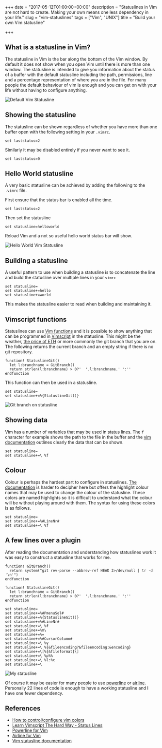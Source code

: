 +++
date = "2017-05-12T01:00:00+00:00"
description = "Statuslines in Vim are not hard to create. Making your own means one less dependency in your life."
slug = "vim-statuslines"
tags = ["Vim", "UNIX"]
title = "Build your own Vim statusline"

+++

## What is a statusline in Vim?

The statusline in Vim is the bar along the bottom of the Vim window. By default it does not show when you open Vim until there is more than one window. The statusline is intended to give you information about the status of a buffer with the default statusline including the path, permissions, line and a percentage representation of where you are in the file. For many people the default behaviour of vim is enough and you can get on with your life without having to configure anything.

![Default Vim Statusline][10] 

## Showing the statusline

The statusline can be shown regardless of whether you have more than one buffer open with the following setting in your `.vimrc`.

    set laststatus=2

Similarly it may be disabled entirely if you never want to see it.

    set laststatus=0

## Hello World statusline

A very basic statusline can be achieved by adding the following to the `.vimrc` file. 

First ensure that the status bar is enabled all the time.

    set laststatus=2

Then set the statusline

    set statusline=helloworld

Reload Vim and a not so useful hello world status bar will show. 

![Hello World Vim Statusline][11] 

## Building a statusline

A useful pattern to use when building a statusline is to concatenate the line and build the statusline over multiple lines in your `vimrc`

    set statusline=
    set statusline+=hello
    set statusline+=world

This makes the statusline easier to read when building and maintaining it. 

## Vimscript functions

Statuslines can use [Vim functions][1] and it is possible to show anything that can be programmed in [Vimscript][2] in the statusline. This might be the weather, [the price of ETH][3] or more commonly the git branch that you are on. The following returns the current branch and an empty string if there is no git repository.

    function! StatuslineGit()
      let l:branchname = GitBranch()
      return strlen(l:branchname) > 0?'  '.l:branchname.' ':''
    endfunction

This function can then be used in a statusline.

    set statusline=
    set statusline+=%{StatuslineGit()}

![Git branch on statusline][12] 

## Showing data

Vim has a number of variables that may be used in status lines. The `f` character for example shows the path to the file in the buffer and the [vim documentation][4] outlines clearly the data that can be shown. 

    set statusline=
    set statusline+=\ %f
    
## Colour

Colour is perhaps the hardest part to configure in statuslines. [The documentation][7] is harder to decipher here but offers the highlight colour names that may be used to change the colour of the statusline. These colors are named highlights so it is difficult to understand what the colour will be without playing around with them. The syntax for using these colors is as follows.

    set statusline=
    set statusline+=%#LineNr#
    set statusline+=\ %f

## A few lines over a plugin

After reading the documentation and understanding how statuslines work it was easy to construct a statusline that works for me.

    function! GitBranch()
      return system("git rev-parse --abbrev-ref HEAD 2>/dev/null | tr -d '\n'")
    endfunction

    function! StatuslineGit()
      let l:branchname = GitBranch()
      return strlen(l:branchname) > 0?'  '.l:branchname.' ':''
    endfunction

    set statusline=
    set statusline+=%#PmenuSel#
    set statusline+=%{StatuslineGit()}
    set statusline+=%#LineNr#
    set statusline+=\ %f
    set statusline+=%m\
    set statusline+=%=
    set statusline+=%#CursorColumn#
    set statusline+=\ %y
    set statusline+=\ %{&fileencoding?&fileencoding:&encoding}
    set statusline+=\[%{&fileformat}\]
    set statusline+=\ %p%%
    set statusline+=\ %l:%c
    set statusline+=\ 

![My statusline][13] 

Of course it may be easier for many people to use [powerline][8] or [airline][9]. Personally 22 lines of code is enough to have a working statusline and I have one fewer dependency.

## References

* [How to control/configure vim colors][5]
* [Learn Vimscript The Hard Way - Status Lines][6]
* [Powerline for Vim][8]
* [Airline for Vim][9]
* [Vim statusline documentation][4]

[1]: http://learnvimscriptthehardway.stevelosh.com/chapters/23.html
[2]: http://learnvimscriptthehardway.stevelosh.com/
[3]: https://ethereumprice.org/
[4]: http://vimdoc.sourceforge.net/htmldoc/options.html#'statusline'
[5]: http://alvinalexander.com/linux/vi-vim-editor-color-scheme-syntax#possible-highlight-groups
[6]: http://learnvimscriptthehardway.stevelosh.com/chapters/17.html
[7]: http://docs.huihoo.com/vim/7.2/syntax.html7
[8]: https://github.com/Lokaltog/vim-powerline
[9]: https://github.com/vim-airline/vim-airline
[10]: /images/articles/vim-default-statusline.png
[11]: /images/articles/statusline-helloworld.png
[12]: /images/articles/git-branch-statusline.png
[13]: /images/articles/my-statusline.png
